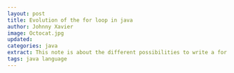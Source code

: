 ```yaml
---
layout: post
title: Evolution of the for loop in java
author: Johnny Xavier
image: Octocat.jpg
updated:
categories: java
extract: This note is about the different possibilities to write a for loop in java across time and different versions 
tags: java language
---
```


